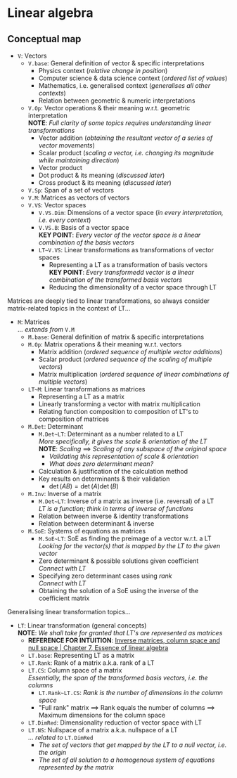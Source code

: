 # Linear algebra

## Conceptual map

- `V`: Vectors
    - `V.base`: General definition of vector & specific interpretations
        - Physics context (_relative change in position_)
        - Computer science & data science context (_ordered list of values_)
        - Mathematics, i.e. generalised context (_generalises all other contexts_)
        - Relation between geometric & numeric interpretations
    - `V.Op`: Vector operations & their meaning w.r.t. geometric interpretation<br> **NOTE**: _Full clarity of some topics requires understanding linear transformations_
        - Vector addition (_obtaining the resultant vector of a series of vector movements_)
        - Scalar product (_scaling a vector, i.e. changing its magnitude while maintaining direction_)
        - Vector product
        - Dot product & its meaning (_discussed later_)
        - Cross product & its meaning (_discussed later_)
    - `V.Sp`: Span of a set of vectors
    - `V.M`: Matrices as vectors of vectors
    - `V.VS`: Vector spaces
        - `V.VS.Dim`: Dimensions of a vector space (_in every interpretation, i.e. every context_)
        - `V.VS.B`: Basis of a vector space<br> **KEY POINT**: _Every vector of the vector space is a linear combination of the basis vectors_
        - `LT~V.VS`: Linear transformations as transformations of vector spaces
            - Representing a LT as a transformation of basis vectors<br> **KEY POINT**: _Every transformedd vector is a linear combination of the transformed basis vectors_
            - Reducing the dimensionality of a vector space through LT

Matrices are deeply tied to linear transformations, so always consider matrix-related topics in the context of LT...

- `M`: Matrices<br> _... extends from_ `V.M`
    - `M.base`: General definition of matrix & specific interpretations
    - `M.Op`: Matrix operations & their meaning w.r.t. vectors
        - Matrix addition (_ordered sequence of multiple vector additions_)
        - Scalar product (_ordered sequence of the scaling of multiple vectors_)
        - Matrix multiplication (_ordered sequence of linear combinations of multiple vectors_)
    - `LT~M`: Linear transformations as matrices
        - Representing a LT as a matrix
        - Linearly transforming a vector with matrix multiplication
        - Relating function composition to composition of LT's to composition of matrices
    - `M.Det`: Determinant
        - `M.Det~LT`: Determinant as a number related to a LT<br> _More specifically, it gives the scale & orientation of the LT_ <br> **NOTE**: _Scaling_ $\implies$ _Scaling of any subspace of the original space_
            - _Validating this representation of scale & orientation_
            - _What does zero determinant mean?_
        - Calculation & justification of the calculation method
        - Key results on determinants & their validation
            - $\det(A B) = \det(A) \det(B)$
    - `M.Inv`: Inverse of a matrix
        - `M.Det~LT`: Inverse of a matrix as inverse (i.e. reversal) of a LT<br> _LT is a function; think in terms of inverse of functions_
        - Relation between inverse & identity transformations
        - Relation between determinant & inverse
    - `M.SoE`: Systems of equations as matrices
        - `M.SoE~LT`: SoE as finding the preimage of a vector w.r.t. a LT<br> _Looking for the vector(s) that is mapped by the LT to the given vector_
        - Zero determinant & possible solutions given coefficient <br> _Connect with LT_
        - Specifying zero determinant cases using _rank_ <br> _Connect with LT_
        - Obtaining the solution of a SoE using the inverse of the coefficient matrix

Generalising linear transformation topics...

- `LT`: Linear transformation (general concepts)<br> **NOTE**: _We shall take for granted that LT's are represented as matrices_
    - **REFERENCE FOR INTUITION**: [Inverse matrices, column space and null space | Chapter 7, Essence of linear algebra](https://www.youtube.com/watch?v=uQhTuRlWMxw)
    - `LT.base`: Representing LT as a matrix
    - `LT.Rank`: Rank of a matrix a.k.a. rank of a LT
    - `LT.CS`: Column space of a matrix<br> _Essentially, the span of the transformed basis vectors, i.e. the columns_
        - `LT.Rank~LT.CS`: _Rank is the number of dimensions in the column space_
        - "Full rank" matrix $\implies$ Rank equals the number of columns $\implies$ Maximum dimensions for the column space
    - `LT.DimRed`: Dimensionality reduction of vector space with LT
    - `LT.NS`: Nullspace of a matrix a.k.a. nullspace of a LT<br> _... related to_ `LT.DimRed`
        - _The set of vectors that get mapped by the LT to a null vector, i.e. the origin_
        - _The set of all solution to a homogenous system of equations represented by the matrix_
